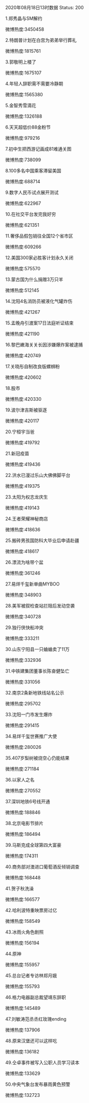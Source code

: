 2020年08月18日13时数据
Status: 200

1.郑秀晶与SM解约

微博热度:3450458

2.特朗普计划在白宫为弟弟举行葬礼

微博热度:1815761

3.郭敬明上楼了

微博热度:1675107

4.年轻人辞职需不需要冷静期

微博热度:1565380

5.金智秀雪滴花

微博热度:1326188

6.天天超低价88金粉节

微博热度:979216

7.初中生把西游记画成81难通关图

微博热度:738099

8.100多名中国乘客滞留美国

微博热度:688714

9.数字人民币试点展开测试

微博热度:622967

10.在社交平台发完我好穷

微博热度:621351

11.奢侈品假包销往全国12个省市区

微博热度:609266

12.美国300家必胜客计划永久关闭

微博热度:575570

13.蒙古国为什么捐赠3万只羊

微博热度:512145

14.沈阳4名消防员被液化气罐炸伤

微博热度:421267

15.孟晚舟引渡案17日法庭听证结束

微博热度:421190

16.黎巴嫩海关关长因涉嫌爆炸案被逮捕

微博热度:420749

17.关晓彤自制改良版螺蛳粉

微博热度:420602

18.股市

微博热度:420330

19.波尔津吉斯被驱逐

微博热度:420117

20.宁桓宇当爸

微博热度:419792

21.新冠疫苗

微博热度:419436

22.洪水已漫过乐山大佛佛脚平台

微博热度:419375

23.太阳为权志龙庆生

微博热度:419143

24.王者荣耀神秘商店

微博热度:418636

25.搬砖男孩国防科大毕业后申请赴疆

微博热度:418617

26.漂流为啥带个盆

微博热度:361246

27.易烊千玺新单曲MYBOO

微博热度:348903

28.美军被叙检查站拦阻后发动空袭

微博热度:340728

29.独行侠快船冲突

微博热度:333211

30.山东宁阳县一只蛐蛐卖了11万

微博热度:332936

31.中铁建集团董事长陈奋健坠亡

微博热度:331056

32.南京2条新地铁线站名公示

微博热度:295702

33.沈阳一门市发生爆炸

微博热度:291415

34.易烊千玺世赛推广大使

微博热度:280026

35.407岁梨树被烧空心仍能结果

微博热度:271184

36.以家人之名

微博热度:270552

37.深圳地铁6号线开通

微博热度:188846

38.北京电影节排片

微博热度:186494

39.马斯克成全球第四大富豪

微博热度:174311

40.商务部对澳进口葡萄酒反倾销调查

微博热度:168448

41.贺子秋洗澡

微博热度:166577

42.哈利波特重映票房过亿

微博热度:158549

43.冰雨火角色剧照

微博热度:156194

44.原神

微博热度:155957

45.总台记者专访林郑月娥

微博热度:155793

46.格力电器副总裁望靖东辞职

微博热度:145489

47.刘敏涛范丞丞红玫瑰ending

微博热度:137906

48.原来汉堡还可以这样吃

微博热度:136182

49.仝卓事件被写入公职人员学习读本

微博热度:133629

50.中央气象台发布暴雨黄色预警

微博热度:132723

